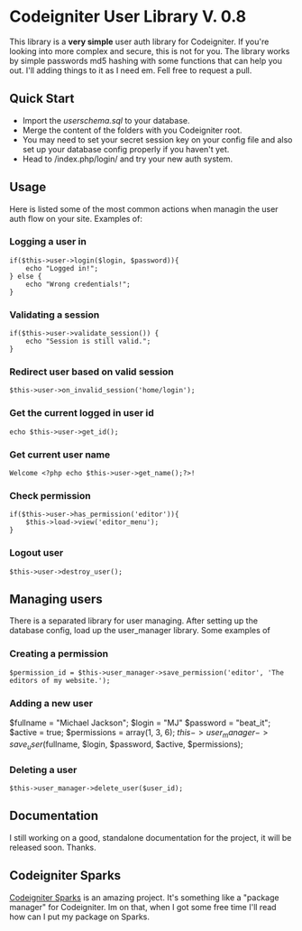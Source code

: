 # Codeigniter User Library V. 0.8
This library is a **very simple** user auth library for Codeigniter. If you're looking into more complex and secure, this is not for you.
The library works by simple passwords md5 hashing with some functions that can help you out.
I'll adding things to it as I need em. Fell free to request a pull.

## Quick Start
* Import the _userschema.sql_ to your database.
* Merge the content of the folders with you Codeigniter root.
* You may need to set your secret session key on your config file and also set up your database config properly if you haven't yet.
* Head to /index.php/login/ and try your new auth system.

## Usage
Here is listed some of the most common actions when managin the user auth flow on your site. Examples of:
### Logging a user in
	if($this->user->login($login, $password)){
		echo "Logged in!";
	} else {
		echo "Wrong credentials!";
	}

### Validating a session
	if($this->user->validate_session()) {
		echo "Session is still valid.";
	}

### Redirect user based on valid session
	$this->user->on_invalid_session('home/login');

### Get the current logged in user id
	echo $this->user->get_id();

### Get current user name
	Welcome <?php echo $this->user->get_name();?>!

### Check permission
	if($this->user->has_permission('editor')){
		$this->load->view('editor_menu');
	}

### Logout user
	$this->user->destroy_user();


## Managing users
There is a separated library for user managing. After setting up the database config, load up the user_manager library. Some examples of
### Creating a permission
	$permission_id = $this->user_manager->save_permission('editor', 'The editors of my website.');

### Adding a new user

$fullname = "Michael Jackson";
	$login = "MJ"
	$password = "beat_it";
	$active = true;
	$permissions = array(1, 3, 6);
	$this->user_manager->save_user($fullname, $login, $password, $active, $permissions);


### Deleting a user
	$this->user_manager->delete_user($user_id);

## Documentation
I still working on a good, standalone documentation for the project, it will be released soon. Thanks.

## Codeigniter Sparks
[Codeigniter Sparks](http://getsparks.org/) is an amazing project. It's something like a "package manager" for Codeigniter. Im on that, when I got some free time I'll read how can I put my package on Sparks.
